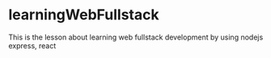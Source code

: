 # learningWebFullstack
This is the lesson about learning web fullstack development by using nodejs express, react 
